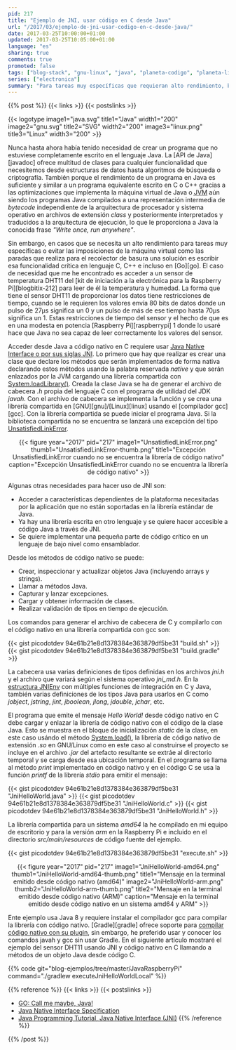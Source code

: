 ```yaml
---
pid: 217
title: "Ejemplo de JNI, usar código en C desde Java"
url: "/2017/03/ejemplo-de-jni-usar-codigo-en-c-desde-java/"
date: 2017-03-25T10:00:00+01:00
updated: 2017-03-25T10:05:00+01:00
language: "es"
sharing: true
comments: true
promoted: false
tags: ["blog-stack", "gnu-linux", "java", "planeta-codigo", "planeta-linux", "programacion"]
series: ["electronica"]
summary: "Para tareas muy específicas que requieran alto rendimiento, baja latencia, tiempo real o haya restricciones de tiempo el lenguaje Java y la JVM pueden mostrar algunas limitaciones obligando a escribir alguna sección crítica de un programa en un lenguaje nativo como C o C++. Para hacer posible la integración entre Java y C existe en Java la API JNI. En este artículo mostraré como realizar un programa Java que emite el mensaje Hola Mundo desde una biblioteca compartida en C y usando JNI."
---
```


{{% post %}}
{{< links >}}
{{< postslinks >}}

{{< logotype image1="java.svg" title1="Java" width1="200" image2="gnu.svg" title2="SVG" width2="200" image3="linux.png" title3="Linux" width3="200" >}}

Nunca hasta ahora había tenido necesidad de crear un programa que no estuviese completamente escrito en el lenguaje Java. La [API de Java][javadoc] ofrece multitud de clases para cualquier funcionalidad que necesitemos desde estructuras de datos hasta algoritmos de búsqueda o criptografía. También porque el rendimiento de un programa en Java es suficiente y similar a un programa equivalente escrito en C o C++ gracias a las optimizaciones que implementa la máquina virtual de Java o <abbr title="Java Virtual Machine">JVM</abbr> aún siendo los programas Java compilados a una representación intermedia de _bytecode_ independiente de la arquitectura de procesador y sistema operativo en archivos de extensión _class_ y posteriormente interpretados y traducidos a la arquitectura de ejecución, lo que le proporciona a Java la conocida frase _"Write once, run anywhere"_.

Sin embargo, en casos que se necesita un alto rendimiento para tareas muy específicas o evitar las imposiciones de la máquina virtual como las paradas que realiza para el recolector de basura una solución es escribir esa funcionalidad crítica en lenguaje C, C++ e incluso en [Go][go]. El caso de necesidad que me he encontrado es acceder a un sensor de temperatura DHT11 del [kit de iniciación a la electrónica para la Raspberry Pi][blogbitix-212] para leer de él la temperatura y humedad. La forma que tiene el sensor DHT11 de proporcionar los datos tiene restricciones de tiempo, cuando se le requieren los valores envía 80 bits de datos donde un pulso de 27μs significa un 0 y un pulso de más de ese tiempo hasta 70μs significa un 1. Estas restricciones de tiempo del sensor y el hecho de que es en una modesta en potencia [Raspberry Pi][raspberrypi] 1 donde lo usaré hace que Java no sea capaz de leer correctamente los valores del sensor.

Acceder desde Java a código nativo en C requiere usar [Java Native Interface o por sus siglas JNI](https://docs.oracle.com/javase/8/docs/technotes/guides/jni/spec/jniTOC.html). Lo primero que hay que realizar es crear una clase que declare los métodos que serán implementados de forma nativa declarando estos métodos usando la palabra reservada _native_ y que serán enlazados por la JVM cargando una librería compartida con [System.loadLibrary()](https://docs.oracle.com/javase/8/docs/api/java/lang/System.html#loadLibrary-java.lang.String-). Creada la clase Java se ha de generar el archivo de cabecera _.h_ propia del lenguaje C con el programa de utilidad del JDK _javah_. Con el archivo de cabecera se implementa la función y se crea una librería compartida en [GNU][gnu]/[Linux][linux] usando el [compilador gcc][gcc]. Con la librería compartida se puede iniciar el programa Java. Si la biblioteca compartida no se encuentra se lanzará una excepción del tipo [UnsatisfiedLinkError](https://docs.oracle.com/javase/8/docs/api/java/lang/UnsatisfiedLinkError.html).

<div class="media" style="text-align: center;">
    {{< figure year="2017" pid="217"
        image1="UnsatisfiedLinkError.png" thumb1="UnsatisfiedLinkError-thumb.png" title1="Excepción UnsatisfiedLinkError cuando no se encuentra la librería de código nativo"
        caption="Excepción UnsatisfiedLinkError cuando no se encuentra la librería de código nativo" >}}
</div>

Algunas otras necesidades para hacer uso de JNI son:

* Acceder a características dependientes de la plataforma necesitadas por la aplicación que no están soportadas en la librería estándar de Java.
* Ya hay una librería escrita en otro lenguaje y se quiere hacer accesible a código Java a través de JNI.
* Se quiere implementar una pequeña parte de código crítico en un lenguaje de bajo nivel como ensamblador.

Desde los métodos de código nativo se puede:

* Crear, inspeccionar y actualizar objetos Java (incluyendo arrays y strings).
* Llamar a métodos Java.
* Capturar y lanzar excepciones.
* Cargar y obtener información de clases.
* Realizar validación de tipos en tiempo de ejecución.

Los comandos para generar el archivo de cabecera de C y compilarlo con el código nativo en una librería compartida con gcc son:

{{< gist picodotdev 94e61b21e8d1378384e363879df5be31 "build.sh" >}}
{{< gist picodotdev 94e61b21e8d1378384e363879df5be31 "build.gradle" >}}

La cabecera usa varias definiciones de tipos definidas en los archivos _jni.h_ y el archivo que variará según el sistema operativo _jni\_md.h_. En la [estructura JNIEnv](http://xdprof.sourceforge.net/doxygen/structJNIEnv__.html) con múltiples funciones de integración en C y Java, también varias definiciones de los tipos Java para usarlos en C como _jobject_, _jstring_, _jint_, _jboolean_, _jlong_, _jdouble_, _jchar_, etc.

El programa que emite el mensaje _Hello World!_ desde código nativo en C debe cargar y enlazar la librería de código nativo con el código de la clase Java. Esto se muestra en el bloque de inicialización _static_ de la clase, en este caso usándo el método [System.load()](https://docs.oracle.com/javase/8/docs/api/java/lang/System.html#load-java.lang.String-), la librería de código nativo de extensión _.so_ en GNU/Linux como en este caso al construirse el proyecto se incluye en el archivo _.jar_ del artefacto resultante se extráe al directorio temporal y se carga desde esa ubicación temporal. En el programa se llama al método _print_ implementado en código nativo y en el código C se usa la función _printf_ de la librería _stdio_ para emitir el mensaje:

{{< gist picodotdev 94e61b21e8d1378384e363879df5be31 "JniHelloWorld.java" >}}
{{< gist picodotdev 94e61b21e8d1378384e363879df5be31 "JniHelloWorld.c" >}}
{{< gist picodotdev 94e61b21e8d1378384e363879df5be31 "JniHelloWorld.h" >}}

La librería compartida para un sistema _amd64_ la he compilado en mi equipo de escritorio y para la versión _arm_ en la Raspberry Pi e incluido en el directorio _src/main/resources_ de código fuente del ejemplo.

{{< gist picodotdev 94e61b21e8d1378384e363879df5be31 "execute.sh" >}}

<div class="media" style="text-align: center;">
    {{< figure year="2017" pid="217"
        image1="JniHelloWorld-amd64.png" thumb1="JniHelloWorld-amd64-thumb.png" title1="Mensaje en la terminal emitido desde código nativo (amd64)"
        image2="JniHelloWorld-arm.png" thumb2="JniHelloWorld-arm-thumb.png" title2="Mensaje en la terminal emitido desde código nativo (ARM)"
        caption="Mensaje en la terminal emitido desde código nativo en un sistema amd64 y ARM" >}}
</div>

Ente ejemplo usa Java 8 y requiere instalar el compilador gcc para compilar la librería con código nativo. [Gradle][gradle] ofrece soporte para [compilar código nativo con su plugin](https://docs.gradle.org/3.4.1/userguide/native_software.html), sin embargo, he preferido usar y conocer los comandos javah y gcc sin usar Gradle. En el siguiente artículo mostraré el ejemplo del sensor DHT11 usando JNI y código nativo en C llamando a métodos de un objeto Java desde código C.

{{% code git="blog-ejemplos/tree/master/JavaRaspberryPi" command="./gradlew executeJniHelloWorldLocal" %}}

{{% reference %}}
{{< links >}}
{{< postslinks >}}
* [GO: Call me maybe, Java!](https://blog.dogan.io/2015/08/15/java-jni-jnr-go/)
* [Java Native Interface Specification](http://docs.oracle.com/javase/8/docs/technotes/guides/jni/spec/jniTOC.html)
* [Java Programming Tutorial, Java Native Interface (JNI)](http://www3.ntu.edu.sg/home/ehchua/programming/java/JavaNativeInterface.html)
{{% /reference %}}

{{% /post %}}
